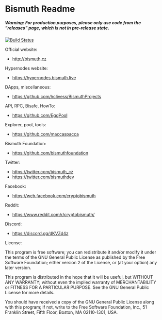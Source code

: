 Bismuth Readme
=======
##### Warning: For production purposes, please only use code from the "releases" page, which is not in pre-release state.

[![Build Status](https://travis-ci.org/hclivess/Bismuth.svg?branch=master)](https://travis-ci.org/hclivess/Bismuth)

Official website:
* http://bismuth.cz

Hypernodes website:
* https://hypernodes.bismuth.live

DApps, miscellaneous: 
* https://github.com/hclivess/BismuthProjects

API, RPC, Bisafe, HowTo: 
* https://github.com/EggPool

Explorer, pool, tools: 
* https://github.com/maccaspacca

Bismuth Foundation: 
* https://github.com/bismuthfoundation


Twitter:
* https://twitter.com/bismuth_cz
* https://twitter.com/bismuthdev

Facebook:
* https://web.facebook.com/cryptobismuth

Reddit:
* https://www.reddit.com/r/cryptobismuth/

Discord:
* https://discord.gg/dKVZd4z

License:

This program is free software; you can redistribute it and/or
modify it under the terms of the GNU General Public License
as published by the Free Software Foundation; either version 2
of the License, or (at your option) any later version.

This program is distributed in the hope that it will be useful,
but WITHOUT ANY WARRANTY; without even the implied warranty of
MERCHANTABILITY or FITNESS FOR A PARTICULAR PURPOSE.  See the
GNU General Public License for more details.

You should have received a copy of the GNU General Public License
along with this program; if not, write to the Free Software
Foundation, Inc., 51 Franklin Street, Fifth Floor, Boston, MA  02110-1301, USA.
